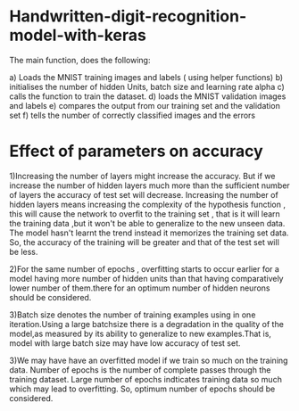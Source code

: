 # Handwritten-digit-recognition-model-with-keras

The main function, does the following:

a) Loads the MNIST training images and labels ( using helper functions)
b) initialises the number of hidden Units, batch size and learning rate alpha
c) calls the function to train the dataset.
d) loads the MNIST validation images and labels
e) compares the output from our training set and the validation set
f) tells the number of correctly classified images and the errors


# Effect of parameters on accuracy
1)Increasing the number of layers might increase the accuracy. But if we increase the number of hidden layers much more than the sufficient number of layers the accuracy of test set will decrease. Increasing the number of hidden layers means increasing the complexity of the hypothesis function , this will cause the network to overfit to the training set , that is it will learn the training data ,but it won't be able to generalize to the new unseen data. The model hasn't learnt the trend instead it memorizes the training set data. So, the accuracy of the training will be greater and that of the test set will be less.

2)For the same number of epochs , overfitting starts to occur earlier for a model having more number of hidden units than that having comparatively lower number of them.there for an optimum number of hidden neurons should be considered.

3)Batch size denotes the number of training examples using in one iteration.Using a large batchsize there is a degradation in the quality of the model,as measured by its ability to generalize to new examples.That is, model with large batch size may have low accuracy of test set.

3)We may have have an overfitted model if we train so much on the training data. Number of epochs is the number of complete passes through the training dataset. Large number of epochs indticates training data so much which may lead to overfitting. So, optimum number of epochs should be considered.
